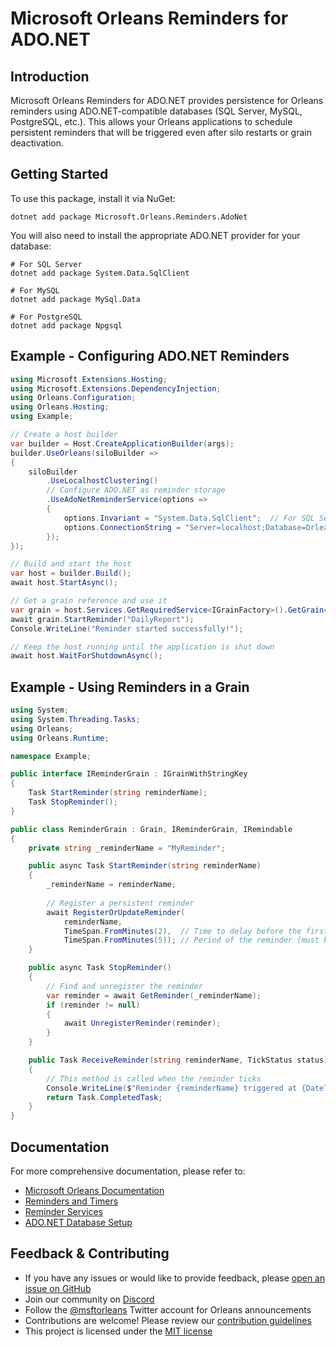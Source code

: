 # Microsoft Orleans Reminders for ADO.NET

## Introduction
Microsoft Orleans Reminders for ADO.NET provides persistence for Orleans reminders using ADO.NET-compatible databases (SQL Server, MySQL, PostgreSQL, etc.). This allows your Orleans applications to schedule persistent reminders that will be triggered even after silo restarts or grain deactivation.

## Getting Started
To use this package, install it via NuGet:

```shell
dotnet add package Microsoft.Orleans.Reminders.AdoNet
```

You will also need to install the appropriate ADO.NET provider for your database:

```shell
# For SQL Server
dotnet add package System.Data.SqlClient

# For MySQL
dotnet add package MySql.Data

# For PostgreSQL
dotnet add package Npgsql
```

## Example - Configuring ADO.NET Reminders
```csharp
using Microsoft.Extensions.Hosting;
using Microsoft.Extensions.DependencyInjection;
using Orleans.Configuration;
using Orleans.Hosting;
using Example;

// Create a host builder
var builder = Host.CreateApplicationBuilder(args);
builder.UseOrleans(siloBuilder =>
{
    siloBuilder
        .UseLocalhostClustering()
        // Configure ADO.NET as reminder storage
        .UseAdoNetReminderService(options =>
        {
            options.Invariant = "System.Data.SqlClient";  // For SQL Server
            options.ConnectionString = "Server=localhost;Database=OrleansReminders;User ID=orleans;******;";
        });
});

// Build and start the host
var host = builder.Build();
await host.StartAsync();

// Get a grain reference and use it
var grain = host.Services.GetRequiredService<IGrainFactory>().GetGrain<IReminderGrain>("my-reminder-grain");
await grain.StartReminder("DailyReport");
Console.WriteLine("Reminder started successfully!");

// Keep the host running until the application is shut down
await host.WaitForShutdownAsync();
```

## Example - Using Reminders in a Grain
```csharp
using System;
using System.Threading.Tasks;
using Orleans;
using Orleans.Runtime;

namespace Example;

public interface IReminderGrain : IGrainWithStringKey
{
    Task StartReminder(string reminderName);
    Task StopReminder();
}

public class ReminderGrain : Grain, IReminderGrain, IRemindable
{
    private string _reminderName = "MyReminder";

    public async Task StartReminder(string reminderName)
    {
        _reminderName = reminderName;
        
        // Register a persistent reminder
        await RegisterOrUpdateReminder(
            reminderName,
            TimeSpan.FromMinutes(2),  // Time to delay before the first tick (must be > 1 minute)
            TimeSpan.FromMinutes(5)); // Period of the reminder (must be > 1 minute)
    }

    public async Task StopReminder()
    {
        // Find and unregister the reminder
        var reminder = await GetReminder(_reminderName);
        if (reminder != null)
        {
            await UnregisterReminder(reminder);
        }
    }

    public Task ReceiveReminder(string reminderName, TickStatus status)
    {
        // This method is called when the reminder ticks
        Console.WriteLine($"Reminder {reminderName} triggered at {DateTime.UtcNow}. Status: {status}");
        return Task.CompletedTask;
    }
}
```

## Documentation
For more comprehensive documentation, please refer to:
- [Microsoft Orleans Documentation](https://learn.microsoft.com/dotnet/orleans/)
- [Reminders and Timers](https://learn.microsoft.com/en-us/dotnet/orleans/grains/timers-and-reminders)
- [Reminder Services](https://learn.microsoft.com/en-us/dotnet/orleans/implementation/reminder-services)
- [ADO.NET Database Setup](https://learn.microsoft.com/en-us/dotnet/orleans/host/configuration-guide/adonet-configuration)

## Feedback & Contributing
- If you have any issues or would like to provide feedback, please [open an issue on GitHub](https://github.com/dotnet/orleans/issues)
- Join our community on [Discord](https://aka.ms/orleans-discord)
- Follow the [@msftorleans](https://twitter.com/msftorleans) Twitter account for Orleans announcements
- Contributions are welcome! Please review our [contribution guidelines](https://github.com/dotnet/orleans/blob/main/CONTRIBUTING.md)
- This project is licensed under the [MIT license](https://github.com/dotnet/orleans/blob/main/LICENSE)